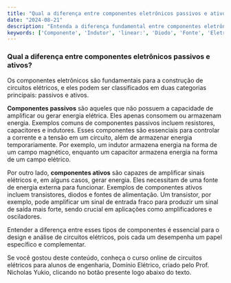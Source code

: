 ```yaml
---
title: "Qual a diferença entre componentes eletrônicos passivos e ativos?"
date: "2024-08-21"
description: "Entenda a diferença fundamental entre componentes eletrônicos passivos e ativos no contexto de circuitos elétricos."
keywords: ['Componente', 'Indutor', 'linear:', 'Diodo', 'Fonte', 'Eletrônico', 'Passivo']
---
```


### Qual a diferença entre componentes eletrônicos passivos e ativos?

Os componentes eletrônicos são fundamentais para a construção de circuitos elétricos, e eles podem ser classificados em duas categorias principais: passivos e ativos. 

**Componentes passivos** são aqueles que não possuem a capacidade de amplificar ou gerar energia elétrica. Eles apenas consomem ou armazenam energia. Exemplos comuns de componentes passivos incluem resistores, capacitores e indutores. Esses componentes são essenciais para controlar a corrente e a tensão em um circuito, além de armazenar energia temporariamente. Por exemplo, um indutor armazena energia na forma de um campo magnético, enquanto um capacitor armazena energia na forma de um campo elétrico.

Por outro lado, **componentes ativos** são capazes de amplificar sinais elétricos e, em alguns casos, gerar energia. Eles necessitam de uma fonte de energia externa para funcionar. Exemplos de componentes ativos incluem transistores, diodos e fontes de alimentação. Um transistor, por exemplo, pode amplificar um sinal de entrada fraco para produzir um sinal de saída mais forte, sendo crucial em aplicações como amplificadores e osciladores.

Entender a diferença entre esses tipos de componentes é essencial para o design e análise de circuitos elétricos, pois cada um desempenha um papel específico e complementar.

Se você gostou deste conteúdo, conheça o curso online de circuitos elétricos para alunos de engenharia, Domínio Elétrico, criado pelo Prof. Nicholas Yukio, clicando no botão presente logo abaixo do texto.